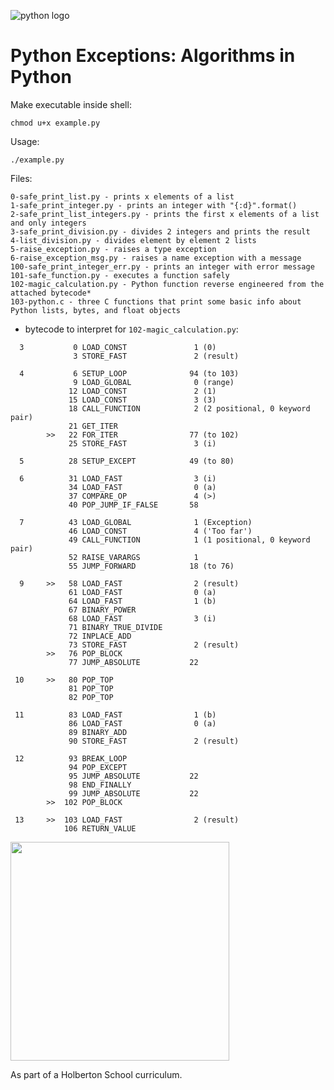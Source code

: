 ![python logo](https://www.python.org/static/community_logos/python-logo-generic.svg)

# Python Exceptions: Algorithms in Python

Make executable inside shell: 

`chmod u+x example.py`

Usage:

`./example.py`

Files:

```
0-safe_print_list.py - prints x elements of a list 
1-safe_print_integer.py - prints an integer with "{:d}".format()
2-safe_print_list_integers.py - prints the first x elements of a list and only integers
3-safe_print_division.py - divides 2 integers and prints the result
4-list_division.py - divides element by element 2 lists
5-raise_exception.py - raises a type exception
6-raise_exception_msg.py - raises a name exception with a message
100-safe_print_integer_err.py - prints an integer with error message
101-safe_function.py - executes a function safely
102-magic_calculation.py - Python function reverse engineered from the attached bytecode*
103-python.c - three C functions that print some basic info about Python lists, bytes, and float objects
```

* bytecode to interpret for `102-magic_calculation.py`:

```
  3           0 LOAD_CONST               1 (0)
              3 STORE_FAST               2 (result)

  4           6 SETUP_LOOP              94 (to 103)
              9 LOAD_GLOBAL              0 (range)
             12 LOAD_CONST               2 (1)
             15 LOAD_CONST               3 (3)
             18 CALL_FUNCTION            2 (2 positional, 0 keyword pair)
             21 GET_ITER
        >>   22 FOR_ITER                77 (to 102)
             25 STORE_FAST               3 (i)

  5          28 SETUP_EXCEPT            49 (to 80)

  6          31 LOAD_FAST                3 (i)
             34 LOAD_FAST                0 (a)
             37 COMPARE_OP               4 (>)
             40 POP_JUMP_IF_FALSE       58

  7          43 LOAD_GLOBAL              1 (Exception)
             46 LOAD_CONST               4 ('Too far')
             49 CALL_FUNCTION            1 (1 positional, 0 keyword pair)
             52 RAISE_VARARGS            1
             55 JUMP_FORWARD            18 (to 76)

  9     >>   58 LOAD_FAST                2 (result)
             61 LOAD_FAST                0 (a)
             64 LOAD_FAST                1 (b)
             67 BINARY_POWER
             68 LOAD_FAST                3 (i)
             71 BINARY_TRUE_DIVIDE
             72 INPLACE_ADD
             73 STORE_FAST               2 (result)
        >>   76 POP_BLOCK
             77 JUMP_ABSOLUTE           22

 10     >>   80 POP_TOP
             81 POP_TOP
             82 POP_TOP

 11          83 LOAD_FAST                1 (b)
             86 LOAD_FAST                0 (a)
             89 BINARY_ADD
             90 STORE_FAST               2 (result)

 12          93 BREAK_LOOP
             94 POP_EXCEPT
             95 JUMP_ABSOLUTE           22
             98 END_FINALLY
             99 JUMP_ABSOLUTE           22
        >>  102 POP_BLOCK

 13     >>  103 LOAD_FAST                2 (result)
            106 RETURN_VALUE
```

<a href="url" alt="Holberton logo"><img src="https://lh4.googleusercontent.com/yUzaviDgzDIq4-ZHp9k0YU5fsz0nOdekNRt1qHgp7Qdlw5BNfe6bETEf5ZWd-Vkn_m57BPx7HcDrwFK41ptLnQLTNipWmTAtiQwZL_8s97Nkzn94xP7XVKb3RnV0fx8QEZoxlkVd" width="350"></a>

As part of a Holberton School curriculum.
